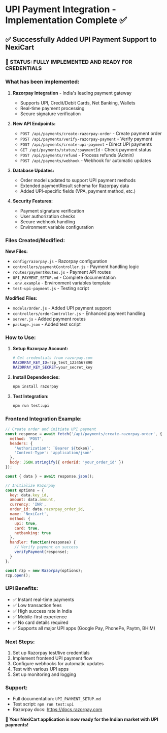 # UPI Payment Integration - Implementation Complete ✅

## ✅ Successfully Added UPI Payment Support to NexiCart

### 🎉 STATUS: FULLY IMPLEMENTED AND READY FOR CREDENTIALS

### What has been implemented:

1. **Razorpay Integration** - India's leading payment gateway
   - Supports UPI, Credit/Debit Cards, Net Banking, Wallets
   - Real-time payment processing
   - Secure signature verification

2. **New API Endpoints:**
   - `POST /api/payments/create-razorpay-order` - Create payment order
   - `POST /api/payments/verify-razorpay-payment` - Verify payment
   - `POST /api/payments/create-upi-payment` - Direct UPI payments
   - `GET /api/payments/status/:paymentId` - Check payment status
   - `POST /api/payments/refund` - Process refunds (Admin)
   - `POST /api/payments/webhook` - Webhook for automatic updates

3. **Database Updates:**
   - Order model updated to support UPI payment methods
   - Extended paymentResult schema for Razorpay data
   - Added UPI-specific fields (VPA, payment method, etc.)

4. **Security Features:**
   - Payment signature verification
   - User authorization checks
   - Secure webhook handling
   - Environment variable configuration

### Files Created/Modified:

**New Files:**
- `config/razorpay.js` - Razorpay configuration
- `controllers/paymentController.js` - Payment handling logic
- `routes/paymentRoutes.js` - Payment API routes
- `UPI_PAYMENT_SETUP.md` - Complete documentation
- `.env.example` - Environment variables template
- `test-upi-payment.js` - Testing script

**Modified Files:**
- `models/Order.js` - Added UPI payment support
- `controllers/orderController.js` - Enhanced payment handling
- `server.js` - Added payment routes
- `package.json` - Added test script

### How to Use:

1. **Setup Razorpay Account:**
   ```bash
   # Get credentials from razorpay.com
   RAZORPAY_KEY_ID=rzp_test_1234567890
   RAZORPAY_KEY_SECRET=your_secret_key
   ```

2. **Install Dependencies:**
   ```bash
   npm install razorpay
   ```

3. **Test Integration:**
   ```bash
   npm run test:upi
   ```

### Frontend Integration Example:

```javascript
// Create order and initiate UPI payment
const response = await fetch('/api/payments/create-razorpay-order', {
  method: 'POST',
  headers: {
    'Authorization': `Bearer ${token}`,
    'Content-Type': 'application/json'
  },
  body: JSON.stringify({ orderId: 'your_order_id' })
});

const { data } = await response.json();

// Initialize Razorpay
const options = {
  key: data.key_id,
  amount: data.amount,
  currency: 'INR',
  order_id: data.razorpay_order_id,
  name: 'NexiCart',
  method: {
    upi: true,
    card: true,
    netbanking: true
  },
  handler: function(response) {
    // Verify payment on success
    verifyPayment(response);
  }
};

const rzp = new Razorpay(options);
rzp.open();
```

### UPI Benefits:
- ✅ Instant real-time payments
- ✅ Low transaction fees
- ✅ High success rate in India
- ✅ Mobile-first experience
- ✅ No card details required
- ✅ Supports all major UPI apps (Google Pay, PhonePe, Paytm, BHIM)

### Next Steps:
1. Set up Razorpay test/live credentials
2. Implement frontend UPI payment flow
3. Configure webhooks for automatic updates
4. Test with various UPI apps
5. Set up monitoring and logging

### Support:
- Full documentation: `UPI_PAYMENT_SETUP.md`
- Test script: `npm run test:upi`
- Razorpay docs: https://docs.razorpay.com

**🎉 Your NexiCart application is now ready for the Indian market with UPI payments!**
